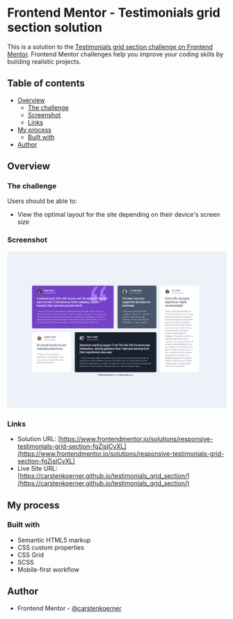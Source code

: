 # Frontend Mentor - Testimonials grid section solution

This is a solution to the [Testimonials grid section challenge on Frontend Mentor](https://www.frontendmentor.io/challenges/testimonials-grid-section-Nnw6J7Un7). Frontend Mentor challenges help you improve your coding skills by building realistic projects. 

## Table of contents

- [Overview](#overview)
  - [The challenge](#the-challenge)
  - [Screenshot](#screenshot)
  - [Links](#links)
- [My process](#my-process)
  - [Built with](#built-with)
- [Author](#author)


## Overview

### The challenge

Users should be able to:

- View the optimal layout for the site depending on their device's screen size

### Screenshot

![](./images/screenshot.png)

### Links

- Solution URL: [https://www.frontendmentor.io/solutions/responsive-testimonials-grid-section-fgZisICyXL](https://www.frontendmentor.io/solutions/responsive-testimonials-grid-section-fgZisICyXL)
- Live Site URL: [https://carstenkoerner.github.io/testimonials_grid_section/](https://carstenkoerner.github.io/testimonials_grid_section/)

## My process

### Built with

- Semantic HTML5 markup
- CSS custom properties
- CSS Grid
- SCSS
- Mobile-first workflow

## Author

- Frontend Mentor - [@carstenkoerner](https://www.frontendmentor.io/profile/carstenkoerner)